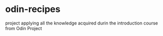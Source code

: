 # odin-recipes
project applying all the knowledge acquired durin the introduction course from Odin Project